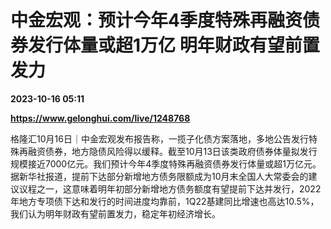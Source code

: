 # 中金宏观：预计今年4季度特殊再融资债券发行体量或超1万亿 明年财政有望前置发力

**2023-10-16 05:11**

**https://www.gelonghui.com/live/1248768**

格隆汇10月16日｜中金宏观发布报告称，一揽子化债方案落地，多地公告发行特殊再融资债券，地方隐债风险得以缓释。截至10月13日该类政府债券体量拟发行规模接近7000亿元。我们预计今年4季度特殊再融资债券发行体量或超1万亿元。据新华社报道，提前下达部分新增地方债务限额成为10月末全国人大常委会的建议议程之一，这意味着明年初部分新增地方债务额度有望提前下达并发行，2022年地方专项债下达和发行的时间进度均靠前，1Q22基建同比增速也高达10.5%，我们认为明年财政有望前置发力，稳定年初经济增长。